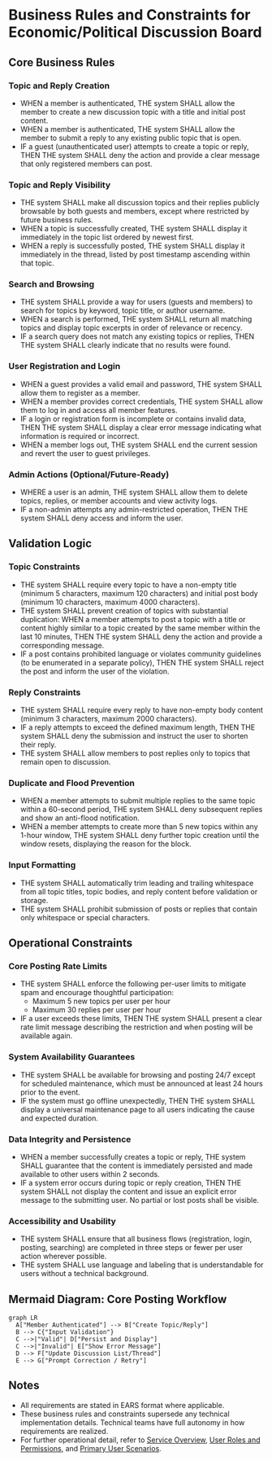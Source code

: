 # Business Rules and Constraints for Economic/Political Discussion Board

## Core Business Rules

### Topic and Reply Creation
- WHEN a member is authenticated, THE system SHALL allow the member to create a new discussion topic with a title and initial post content.
- WHEN a member is authenticated, THE system SHALL allow the member to submit a reply to any existing public topic that is open.
- IF a guest (unauthenticated user) attempts to create a topic or reply, THEN THE system SHALL deny the action and provide a clear message that only registered members can post.

### Topic and Reply Visibility
- THE system SHALL make all discussion topics and their replies publicly browsable by both guests and members, except where restricted by future business rules.
- WHEN a topic is successfully created, THE system SHALL display it immediately in the topic list ordered by newest first.
- WHEN a reply is successfully posted, THE system SHALL display it immediately in the thread, listed by post timestamp ascending within that topic.

### Search and Browsing
- THE system SHALL provide a way for users (guests and members) to search for topics by keyword, topic title, or author username.
- WHEN a search is performed, THE system SHALL return all matching topics and display topic excerpts in order of relevance or recency.
- IF a search query does not match any existing topics or replies, THEN THE system SHALL clearly indicate that no results were found.

### User Registration and Login
- WHEN a guest provides a valid email and password, THE system SHALL allow them to register as a member.
- WHEN a member provides correct credentials, THE system SHALL allow them to log in and access all member features.
- IF a login or registration form is incomplete or contains invalid data, THEN THE system SHALL display a clear error message indicating what information is required or incorrect.
- WHEN a member logs out, THE system SHALL end the current session and revert the user to guest privileges.

### Admin Actions (Optional/Future-Ready)
- WHERE a user is an admin, THE system SHALL allow them to delete topics, replies, or member accounts and view activity logs.
- IF a non-admin attempts any admin-restricted operation, THEN THE system SHALL deny access and inform the user.


## Validation Logic

### Topic Constraints
- THE system SHALL require every topic to have a non-empty title (minimum 5 characters, maximum 120 characters) and initial post body (minimum 10 characters, maximum 4000 characters).
- THE system SHALL prevent creation of topics with substantial duplication: WHEN a member attempts to post a topic with a title or content highly similar to a topic created by the same member within the last 10 minutes, THEN THE system SHALL deny the action and provide a corresponding message.
- IF a post contains prohibited language or violates community guidelines (to be enumerated in a separate policy), THEN THE system SHALL reject the post and inform the user of the violation.

### Reply Constraints
- THE system SHALL require every reply to have non-empty body content (minimum 3 characters, maximum 2000 characters).
- IF a reply attempts to exceed the defined maximum length, THEN THE system SHALL deny the submission and instruct the user to shorten their reply.
- THE system SHALL allow members to post replies only to topics that remain open to discussion.

### Duplicate and Flood Prevention
- WHEN a member attempts to submit multiple replies to the same topic within a 60-second period, THE system SHALL deny subsequent replies and show an anti-flood notification.
- WHEN a member attempts to create more than 5 new topics within any 1-hour window, THE system SHALL deny further topic creation until the window resets, displaying the reason for the block.

### Input Formatting
- THE system SHALL automatically trim leading and trailing whitespace from all topic titles, topic bodies, and reply content before validation or storage.
- THE system SHALL prohibit submission of posts or replies that contain only whitespace or special characters.


## Operational Constraints

### Core Posting Rate Limits
- THE system SHALL enforce the following per-user limits to mitigate spam and encourage thoughtful participation:
  - Maximum 5 new topics per user per hour
  - Maximum 30 replies per user per hour
- IF a user exceeds these limits, THEN THE system SHALL present a clear rate limit message describing the restriction and when posting will be available again.

### System Availability Guarantees
- THE system SHALL be available for browsing and posting 24/7 except for scheduled maintenance, which must be announced at least 24 hours prior to the event.
- IF the system must go offline unexpectedly, THEN THE system SHALL display a universal maintenance page to all users indicating the cause and expected duration.

### Data Integrity and Persistence
- WHEN a member successfully creates a topic or reply, THE system SHALL guarantee that the content is immediately persisted and made available to other users within 2 seconds.
- IF a system error occurs during topic or reply creation, THEN THE system SHALL not display the content and issue an explicit error message to the submitting user. No partial or lost posts shall be visible.

### Accessibility and Usability
- THE system SHALL ensure that all business flows (registration, login, posting, searching) are completed in three steps or fewer per user action wherever possible.
- THE system SHALL use language and labeling that is understandable for users without a technical background.


## Mermaid Diagram: Core Posting Workflow

```mermaid
graph LR
  A["Member Authenticated"] --> B["Create Topic/Reply"]
  B --> C{"Input Validation"}
  C -->|"Valid"| D["Persist and Display"]
  C -->|"Invalid"| E["Show Error Message"]
  D --> F["Update Discussion List/Thread"]
  E --> G["Prompt Correction / Retry"]
```


## Notes
- All requirements are stated in EARS format where applicable.
- These business rules and constraints supersede any technical implementation details. Technical teams have full autonomy in how requirements are realized.
- For further operational detail, refer to [Service Overview](./01-service-overview.md), [User Roles and Permissions](./05-user-roles-and-permissions.md), and [Primary User Scenarios](./06-primary-user-scenarios.md).